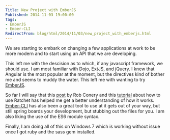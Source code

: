 ```yaml
---
Title: New Project with EmberJS
Published: 2014-11-03 19:00:00
Tags:
- EmberJS
- Ember-CLI
RedirectFrom: blog/html/2014/11/03/new_project_with_emberjs.html
---
```


We are starting to embark on changing a few applications at work to be more modern and to start using an API that we are developing.

This left me with the descision as to which, if any javascript framework, we should use. I am most familiar with Dojo, ExtJS, and jQuery. I knew that Angular is the most popular at the moment, but
the directives kind of bother me and seems to muddy the water. This left me with wanting to try [EmberJS](http://emberjs.com/).

So far I will say that this [post](http://www.wekeroad.com/2014/05/28/the-frustratingly-lovable-crazy-making-huggable-ball-of-whack-that-is-ember-js/) by Rob Conery and this [tutorial](https://github.com/cavneb/ember-ratchet-example) about how to use Ratchet has helped me get a better understanding of how it works. [Ember-CLI](http://www.ember-cli.com/) has also been a great tool to use at it gets out of your way, but still spring boards your development, but stubbing out the files for you. I am also liking the use of the ES6 module syntax.

Finally, I am doing all of this on Windows 7 which is working without issue once I got ruby and the sass gem installed.